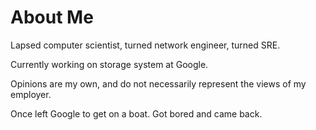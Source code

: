 # About Me

Lapsed computer scientist, turned network engineer, turned SRE.

Currently working on storage system at Google.

Opinions are my own, and do not necessarily represent the views of my employer.

Once left Google to get on a boat. Got bored and came back.

